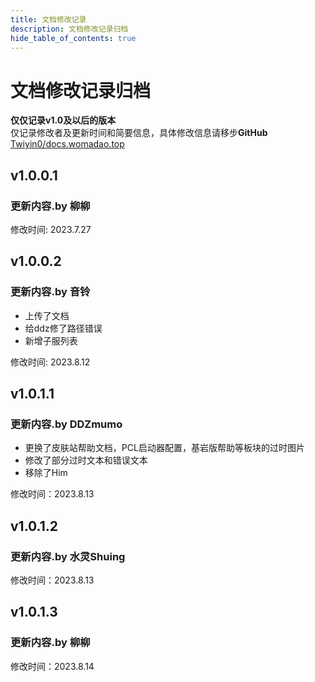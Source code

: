 ```yaml
---
title: 文档修改记录
description: 文档修改记录归档
hide_table_of_contents: true
---
```


# 文档修改记录归档
**仅仅记录v1.0及以后的版本**  
仅记录修改者及更新时间和简要信息，具体修改信息请移步**GitHub**  
[Twiyin0/docs.womadao.top](https://github.com/Twiyin0/docs.womadao.top "请给我们一个免费的star吧qwq--柳柳")

## v1.0.0.1   
### 更新内容.by **柳柳**  
修改时间: 2023.7.27  
## v1.0.0.2  
### 更新内容.by **音铃**
* 上传了文档
* 给ddz修了路径错误
* 新增子服列表
  
修改时间: 2023.8.12  
## v1.0.1.1  
### 更新内容.by **DDZmumo**  
* 更换了皮肤站帮助文档，PCL启动器配置，基岩版帮助等板块的过时图片  
* 修改了部分过时文本和错误文本   
* 移除了Him   
   
修改时间：2023.8.13  
## v1.0.1.2  
### 更新内容.by **水灵Shuing**  
修改时间：2023.8.13  
## v1.0.1.3  
### 更新内容.by **柳柳**
修改时间：2023.8.14  